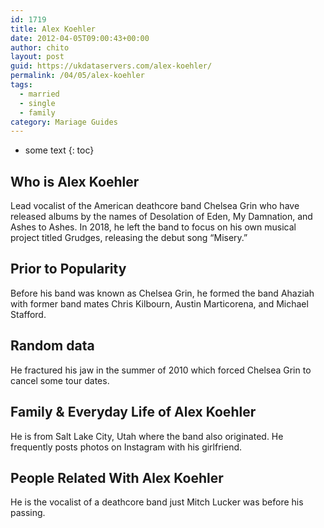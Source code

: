 ```yaml
---
id: 1719
title: Alex Koehler
date: 2012-04-05T09:00:43+00:00
author: chito
layout: post
guid: https://ukdataservers.com/alex-koehler/
permalink: /04/05/alex-koehler  
tags:
  - married
  - single
  - family
category: Mariage Guides
---
```


* some text
{: toc}


## Who is  Alex Koehler
                  
                  
                  
Lead vocalist of the American deathcore band Chelsea Grin who have released albums by the names of Desolation of Eden, My Damnation, and Ashes to Ashes. In 2018, he left the band to focus on his own musical project titled Grudges, releasing the debut song &#8220;Misery.&#8221;
                  
                
                
                
## Prior to Popularity 
                  
                  
                  
Before his band was known as Chelsea Grin, he formed the band Ahaziah with former band mates Chris Kilbourn, Austin Marticorena, and Michael Stafford.
                  
                
                
                
## Random data 
                  
                  
                  
He fractured his jaw in the summer of 2010 which forced Chelsea Grin to cancel some tour dates.
                  
                
                
                
## Family & Everyday Life of Alex Koehler
                  
                  
                  
He is from Salt Lake City, Utah where the band also originated. He frequently posts photos on Instagram with his girlfriend.
                  
                
                
                
## People Related With  Alex Koehler
                  
                  
                  
He is the vocalist of a deathcore band just Mitch Lucker was before his passing.
                  
                
              
            
          
          
          
    
    
  
